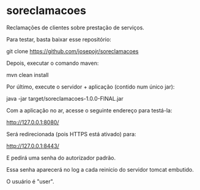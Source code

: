 # soreclamacoes
Reclamações de clientes sobre prestação de serviços.

Para testar, basta baixar esse repositório:

git clone https://github.com/josepojr/soreclamacoes

Depois, executar o comando maven:

mvn clean install

Por último, execute o servidor + aplicação (contido num único jar):

java -jar target/soreclamacoes-1.0.0-FINAL.jar

Com a aplicação no ar, acesse o seguinte endereço para testá-la:

http://127.0.0.1:8080/

Será redirecionada (pois HTTPS está ativado) para:

http://127.0.0.1:8443/

E pedirá uma senha do autorizador padrão.

Essa senha aparecerá no log a cada reinicio do servidor tomcat embutido.

O usuário é "user".
